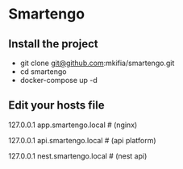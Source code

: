 # Smartengo

## Install the project

- git clone git@github.com:mkifia/smartengo.git
- cd smartengo
- docker-compose up -d

## Edit your hosts file

127.0.0.1   app.smartengo.local # (nginx)

127.0.0.1   api.smartengo.local # (api platform)

127.0.0.1   nest.smartengo.local # (nest api)
